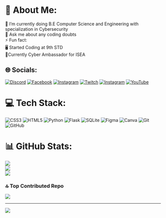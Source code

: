 # 💫 About Me:
🌱 I’m currently doing B.E Computer Science and Engineering with specialization in Cybersecurity<br>💬 Ask me about any coding doubts<br>⚡ Fun fact:<br>    🖥️ Started Coding at 9th STD<br> 👤Currently Cyber Ambassador for ISEA

## 🌐 Socials:
[![Discord](https://img.shields.io/badge/Discord-%237289DA.svg?logo=discord&logoColor=white)](https://discord.com/invite/Tf2HtqETRf) [![Facebook](https://img.shields.io/badge/Facebook-%231877F2.svg?logo=Facebook&logoColor=white)](https://www.facebook.com/profile.php?id=61560930050661&mibextid=ZbWKwL) [![Instagram](https://img.shields.io/badge/Instagram-%23E4405F.svg?logo=Instagram&logoColor=white)](https://instagram.com/codingsaran7) [![Twitch](https://img.shields.io/badge/Twitch-%239146FF.svg?logo=Twitch&logoColor=white)](https://twitch.tv/unboxingrival) [![Instagram](https://img.shields.io/badge/Instagram-%23E4405F.svg?logo=Instagram&logoColor=white)](https://instagram.com/saran.k.07) [![YouTube](https://img.shields.io/badge/YouTube-%23FF0000.svg?logo=YouTube&logoColor=white)](https://youtube.com/@saran-drngpit) 

# 💻 Tech Stack:
![CSS3](https://img.shields.io/badge/css3-%231572B6.svg?style=for-the-badge&logo=css3&logoColor=white) ![HTML5](https://img.shields.io/badge/html5-%23E34F26.svg?style=for-the-badge&logo=html5&logoColor=white) ![Python](https://img.shields.io/badge/python-3670A0?style=for-the-badge&logo=python&logoColor=ffdd54) ![Flask](https://img.shields.io/badge/flask-%23000.svg?style=for-the-badge&logo=flask&logoColor=white) ![SQLite](https://img.shields.io/badge/sqlite-%2307405e.svg?style=for-the-badge&logo=sqlite&logoColor=white) ![Figma](https://img.shields.io/badge/figma-%23F24E1E.svg?style=for-the-badge&logo=figma&logoColor=white) ![Canva](https://img.shields.io/badge/Canva-%2300C4CC.svg?style=for-the-badge&logo=Canva&logoColor=white) ![Git](https://img.shields.io/badge/git-%23F05033.svg?style=for-the-badge&logo=git&logoColor=white) ![GitHub](https://img.shields.io/badge/github-%23121011.svg?style=for-the-badge&logo=github&logoColor=white)
# 📊 GitHub Stats:
![](https://github-readme-stats.vercel.app/api?username=saran-k-07&theme=dark&hide_border=false&include_all_commits=false&count_private=true)<br/>
![](https://github-readme-streak-stats.herokuapp.com/?user=saran-k-07&theme=dark&hide_border=false)<br/>
![](https://github-readme-stats.vercel.app/api/top-langs/?username=saran-k-07&theme=dark&hide_border=false&include_all_commits=false&count_private=true&layout=compact)

### 🔝 Top Contributed Repo
![](https://github-contributor-stats.vercel.app/api?username=saran-k-07&limit=5&theme=dark&combine_all_yearly_contributions=true)

---
[![](https://visitcount.itsvg.in/api?id=saran-k-07&icon=0&color=0)](https://visitcount.itsvg.in)

<!-- Proudly created with GPRM ( https://gprm.itsvg.in ) -->
